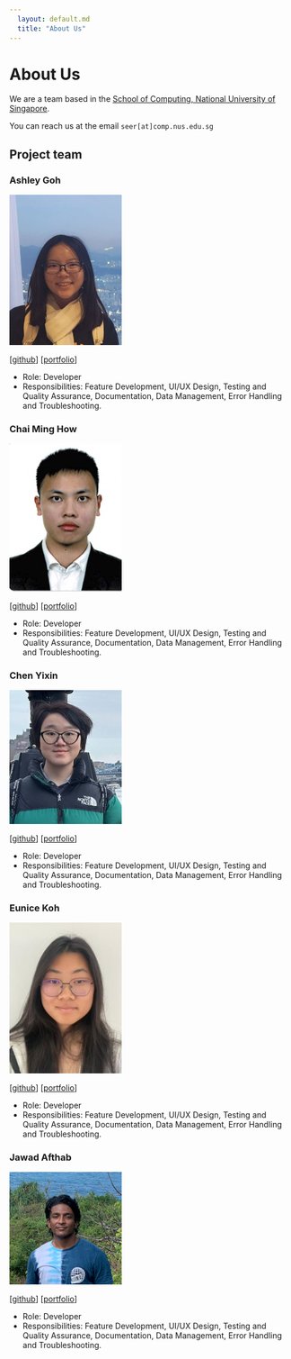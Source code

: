 ```yaml
---
  layout: default.md
  title: "About Us"
---
```


# About Us

We are a team based in the [School of Computing, National University of Singapore](http://www.comp.nus.edu.sg).

You can reach us at the email `seer[at]comp.nus.edu.sg`

## Project team

### Ashley Goh

<img src="images/ashleygoh1.png" width="200px">

[[github](http://github.com/ashleygoh1)]
[[portfolio](team/ashleygoh1)]

* Role: Developer
* Responsibilities: Feature Development, UI/UX Design, Testing and Quality Assurance, Documentation, Data Management, Error Handling and Troubleshooting.

### Chai Ming How

<img src="images/minghowc.png" width="200px">

[[github](http://github.com/minghowC)]
[[portfolio](team/minghowc)]

* Role: Developer
* Responsibilities: Feature Development, UI/UX Design, Testing and Quality Assurance, Documentation, Data Management, Error Handling and Troubleshooting.

### Chen Yixin

<img src="images/chenyixin0.png" width="200px">

[[github](http://github.com/chenyixin0)]
[[portfolio](team/chenyixin0)]

* Role: Developer
* Responsibilities: Feature Development, UI/UX Design, Testing and Quality Assurance, Documentation, Data Management, Error Handling and Troubleshooting.

### Eunice Koh

<img src="images/eunrcn.png" width="200px">

[[github](http://github.com/eunrcn)]
[[portfolio](team/eunrcn)]

* Role: Developer
* Responsibilities: Feature Development, UI/UX Design, Testing and Quality Assurance, Documentation, Data Management, Error Handling and Troubleshooting.

### Jawad Afthab

<img src="images/jawad280.png" width="200px">

[[github](http://github.com/Jawad280)]
[[portfolio](team/jawad280)]

* Role: Developer
* Responsibilities: Feature Development, UI/UX Design, Testing and Quality Assurance, Documentation, Data Management, Error Handling and Troubleshooting.
